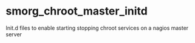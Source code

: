 smorg_chroot_master_initd
=========================

Init.d files to enable starting stopping chroot services on a nagios master server
